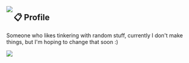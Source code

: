 <a href="https://discord.com/users/399862294143696897"><img align="left" src="https://lanyard.cnrad.dev/api/399862294143696897?borderRadius=8px&hideDiscrim=true"/></a>

## 📋 Profile

Someone who likes tinkering with random stuff, currently I don't make things, but I'm hoping to change that soon :)

![](https://komarev.com/ghpvc/?username=Ushie)
